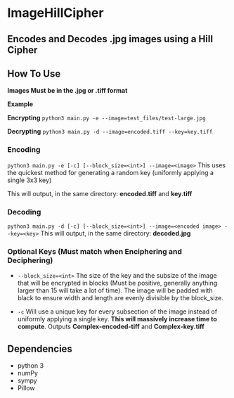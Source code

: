 # ImageHillCipher
## Encodes and Decodes .jpg images using a Hill Cipher

## How To Use
**Images Must be in the .jpg or .tiff format**

**Example**

**Encrypting**
`python3 main.py -e --image=test_files/test-large.jpg`

**Decrypting**
`python3 main.py -d --image=encoded.tiff --key=key.tiff`

### Encoding
`python3 main.py -e [-c] [--block_size=<int>] --image=<image>`
This uses the quickest method for generating a random key (uniformly applying a single 3x3 key)

This will output, in the same directory: **encoded.tiff** and **key.tiff**

### Decoding

`python3 main.py -d [-c] [--block_size=<int>] --image=<encoded image> --key=<key>`
This will output, in the same directory: **decoded.jpg**


### Optional Keys (Must match when Enciphering and Deciphering)

- `--block_size=<int>` The size of the key and the subsize of the image that will be encrypted in blocks (Must be positive, generally anything larger than 15 will take a lot of time). The image will be padded with black to ensure width and length are evenly divisible by the block_size.

- `-c` Will use a unique key for every subsection of the image instead of uniformly applying a single key. **This will massively increase time to compute**. Outputs **Complex-encoded-tiff** and **Complex-key.tiff**

## Dependencies
- python 3
- numPy
- sympy
- Pillow
